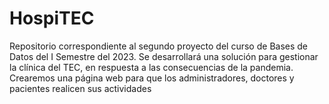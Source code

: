 # HospiTEC
Repositorio correspondiente al segundo proyecto del curso de Bases de Datos del I Semestre del 2023. Se desarrollará una solución para gestionar la clínica del TEC, en respuesta a las consecuencias de la pandemia. Crearemos una página web para que los administradores, doctores y pacientes realicen sus actividades

